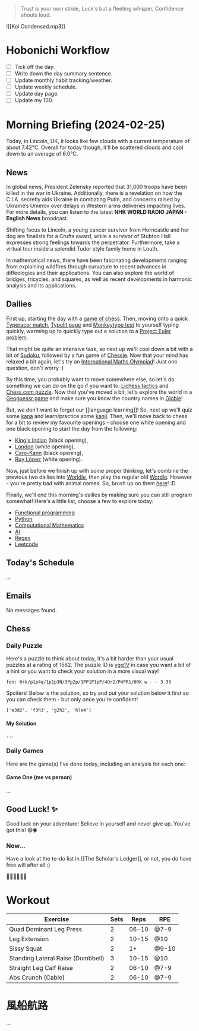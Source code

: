 > Trust is your own stride,
> Luck's but a fleeting whisper,
> Confidence shouts loud.

![[Koi Condensed.mp3]]

# Hobonichi Workflow

- [ ] Tick off the day.
- [ ] Write down the day summary sentence.
- [ ] Update monthly habit tracking/weather.
- [ ] Update weekly schedule.
- [ ] Update day page.
- [ ] Update my 100.

# Morning Briefing (2024-02-25)

Today, in Lincoln, UK, it looks like few clouds with a current temperature of about 7.42°C. Overall for today though, it'll be scattered clouds and cool down to an average of 6.0°C.

## News

In global news, President Zelensky reported that 31,000 troops have been killed in the war in Ukraine. Additionally, there is a revelation on how the C.I.A. secretly aids Ukraine in combating Putin, and concerns raised by Ukraine’s Umerov over delays in Western arms deliveries impacting lives. For more details, you can listen to the latest **NHK WORLD RADIO JAPAN - English News** broadcast. 

Shifting focus to Lincoln, a young cancer survivor from Horncastle and her dog are finalists for a Crufts award, while a survivor of Stubton Hall expresses strong feelings towards the perpetrator. Furthermore, take a virtual tour inside a splendid Tudor style family home in Louth. 

In mathematical news, there have been fascinating developments ranging from explaining wildfires through curvature to recent advances in diffeologies and their applications. You can also explore the world of bridges, tricycles, and squares, as well as recent developments in harmonic analysis and its applications.

## Dailies

First up, starting the day with a [game of chess](https://www.chess.com/play/online). Then, moving onto a quick [Typeracer match](https://play.typeracer.com), [Typelit page](https://www.typelit.io/typing-console/Metamorphosis) and [Monkeytype test](https://monkeytype.com) to yourself typing quickly, warming up to quickly type out a solution to a [Project Euler problem](https://projecteuler.net/archives).

That might be quite an intensive task, so next up we'll cool down a bit with a bit of [Sudoku](https://www.dailysudoku.com/sudoku/play.shtml?today=1), followed by a fun game of [Chessle](https://jackli.gg/chessle/). Now that your mind has relaxed a bit again, let's try an [International Maths Olympiad](obsidian://open?vault=content&file=IMO%20Questions%2Fmds%2Fmds)! Just one question, don't worry :)

By this time, you probably want to move somewhere else, so let's do something we can do on the go if you want to: [Lichess tactics](https://lichess.org/study/topic/Tactics/hot) and [Chess.com puzzle](https://www.chess.com/puzzles). Now that you've moved a bit, let's explore the world in a [Geoguessr game](https://www.geoguessr.com) and make sure you know the country names in [Globle](https://globle-game.com)!

But, we don't want to forget our [[language learning]]! So, next up we'll quiz some [kana](https://kana-quiz.tofugu.com) and learn/practice some [kanji](https://www.wanikani.com/dashboard). Then, we'll move back to chess for a bit to review my favourite openings - choose one white opening and one black opening to start the day from the following:

- [King's Indian](https://www.youtube.com/watch?v=5XyayUs6J1M) (black opening),
- [London](https://www.youtube.com/watch?v=dksvHyyI_Vo) (white opening),
- [Caro-Kann](https://www.youtube.com/watch?v=0p_881Nwoo4) (black opening),
- [Ruy López](https://www.youtube.com/watch?v=csJKauwbYFk) (white opening).

Now, just before we finish up with some proper thinking, let's combine the previous two dailies into [Worldle](https://worldle.teuteuf.fr), then play the regular old [Wordle](https://www.nytimes.com/games/wordle/index.html). However - you're pretty bad with animal names. So, brush up on them [here](https://metazooa.com)! :D

Finally, we'll end this morning's dailies by making sure you can still program somewhat! Here's a little list, choose a few to explore today:

- [Functional programming](https://www.hackerrank.com/domains/fp)
- [Python](https://www.hackerrank.com/domains/python)
- [Computational Mathematics](https://www.hackerrank.com/domains/mathematics)
- [AI](https://www.hackerrank.com/domains/ai)
- [Regex](https://www.hackerrank.com/domains/regex)
- [Leetcode](https://leetcode.com/problemset/)

## Today's Schedule

...

## Emails

No messages found.


## Chess

### Daily Puzzle

Here's a puzzle to think about today, it's a bit harder than your usual puzzles at a rating of 1562. The puzzle ID is [ygq1V](https://lichess.org/training/ygq1V) in case you want a bit of a hint or you want to check your solution in a more visual way!

```chessboard
fen: 6rk/p1p4q/1p1p3N/3Pp2p/1PP1P1pP/4Qr2/P4PR1/6RK w - - 3 33
```

Spoilers! Below is the solution, so try and put your solution below it first so you can check them - but only once you're confident!

```spoiler-block
['e3d2', 'f3h3', 'g2h2', 'h7e4']
```

#### My Solution

```
...
```

### Daily Games

Here are the game(s) I've done today, including an analysis for each one:

#### Game One (me vs person)

...

## Good Luck! ✨

Good luck on your adventure! Believe in yourself and never give up. You've got this! 😄🍀

### Now...

Have a look at the to-do list in [[The Scholar's Ledger]], or not, you do have free will after all :)

🎉🌟🍦🎈🎶🌺

# Workout

| Exercise                                   | Sets | Reps   | RPE   |
| ------------------------------------------ | ---- | ------ | ----- |
| Quad Dominant Leg Press           | 2    | 06-10  | @7-9  |
| Leg Extension                     | 2    | 10-15  | @10   |
| Sissy Squat                       | 2    | 1+     | @9-10 |
| Standing Lateral Raise (Dumbbell) | 3    | 10-15  | @10   |
| Straight Leg Calf Raise           | 2    | 06-10  | @7-9  |
| Abs Crunch (Cable)                | 2    | 06-10  | @7-9  |

# 風船航路

...